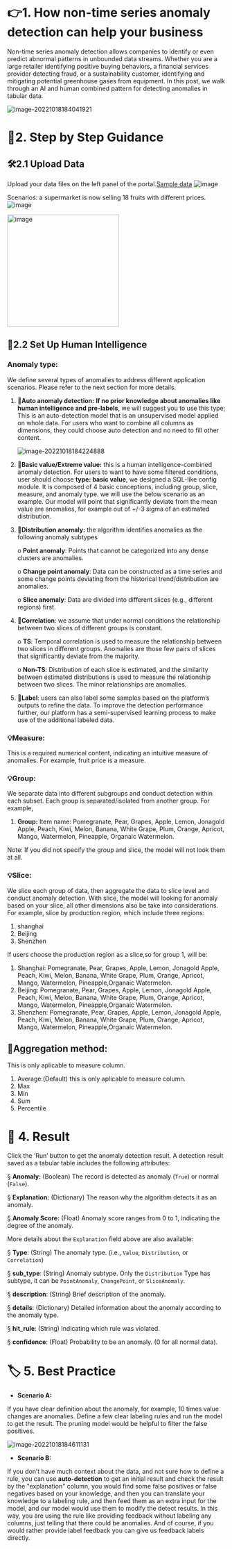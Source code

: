# 👉️1. How non-time series anomaly detection can help your business
Non-time series anomaly detection allows companies to identify or even predict abnormal patterns in unbounded data streams. Whether you are a large retailer identifying positive buying behaviors, a financial services provider detecting fraud, or a sustainability customer, identifying and mitigating potential greenhouse gases from equipment. In this post, we walk through an AI and human combined pattern for detecting anomalies in tabular data. 

![image-20221018184041921](assets/image-20221018184041921.png)

# 📰️2. Step by Step Guidance
## 🛠️2.1 Upload Data

Upload your data files on the left panel of the portal.[Sample data](https://microsoftapc-my.sharepoint.com/:x:/g/personal/jinruishao_microsoft_com/EZMtoVACpTpEo03dh2FWiccBSexo8X5RzqBe7PMDNNNT-Q?e=AyoShL)
![image](https://user-images.githubusercontent.com/36343326/186343055-22613b5a-753e-44d1-a120-ba57b2e172d0.png)

Scenarios: a supermarket is now selling 18 fruits with different prices.
![image](https://user-images.githubusercontent.com/36343326/187212574-3ee82b17-258c-4de6-8a43-09e0b9802a97.png)

<img width="258" alt="image" src="https://user-images.githubusercontent.com/36343326/187346894-e72c5a71-16c2-4432-b6dd-985218464621.png">


## 📌️2.2 Set Up Human Intelligence 

### Anomaly type: 

We define several types of anomalies to address different application scenarios. Please refer to the next section for more details. 

1. 🔎️**Auto anomaly detection:** **If no prior knowledge about anomalies like human intelligence and pre-labels**, we will suggest you to use this type; This is an auto-detection model that is an unsupervised model applied on whole data.  For users who want to combine all columns as dimensions, they could choose auto detection and no need to fill other content.

   ![image-20221018184224888](assets/image-20221018184224888.png)

2. **🔎️Basic value/Extreme value:** this is a human intelligence-combined anomaly detection. For users to want to have some filtered conditions, user should choose **type: basic value**, we designed a SQL-like config module. It is composed of 4 basic conceptions, including group, slice, measure, and anomaly type. we will use the below scenario as an example. Our model will point that significantly deviate from the mean value are anomalies, for example out of +/-3 sigma of an estimated distribution. 

3. **🔎️Distribution anomaly:** the algorithm identifies anomalies as the following anomaly subtypes

   o  **Point anomaly**: Points that cannot be categorized into any dense clusters are anomalies. 

   o  **Change point anomaly**: Data can be constructed as a time series and some change points deviating from the historical trend/distribution are anomalies. 

   o  **Slice anomaly**: Data are divided into different slices (e.g., different regions) first. 

4. **🔎️Correlation**: we assume that under normal conditions the relationship between two slices of different groups is constant. 

   o  **TS**: Temporal correlation is used to measure the relationship between two slices in different groups. Anomalies are those few pairs of slices that significantly deviate from the majority. 

   o  **Non-TS**: Distribution of each slice is estimated, and the similarity between estimated distributions is used to measure the relationship between two slices. The minor relationships are anomalies. 

5. **🔎️Label**: users can also label some samples based on the platform’s outputs to refine the data. To improve the detection performance further, our platform has a semi-supervised learning process to make use of the additional labeled data.

### 💡️Measure: 

This is a required numerical content, indicating an intuitive measure of anomalies. For example, fruit price is a measure.

### 💡️Group: 
We separate data into different subgroups and conduct detection within each subset. Each group is separated/isolated from another group. For example, 

1. **Group:** Item name: Pomegranate, Pear, Grapes, Apple, Lemon, Jonagold Apple, Peach, Kiwi, Melon, Banana, White Grape, Plum, Orange, Apricot, Mango, Watermelon, Pineapple, Organaic Watermelon.  

Note: If you did not specify the group and slice, the model will not look them at all.

### 💡️Slice: 
We slice each group of data, then aggregate the data to slice level and conduct anomaly detection. With slice, the model will looking for anomaly based on your slice, all other dimensions also be take into considerations. For example, slice by production region, which include three regions: 

1. shanghai
2. Beijing
3. Shenzhen


If users choose the production region as a slice,so for group 1, will be:

1. Shanghai: Pomegranate, Pear, Grapes, Apple, Lemon, Jonagold Apple, Peach, Kiwi, Melon, Banana, White Grape, Plum, Orange, Apricot, Mango, Watermelon, Pineapple,Organaic Watermelon.
2. Beijing: Pomegranate, Pear, Grapes, Apple, Lemon, Jonagold Apple, Peach, Kiwi, Melon, Banana, White Grape, Plum, Orange, Apricot, Mango, Watermelon, Pineapple,Organaic Watermelon.
3. Shenzhen: Pomegranate, Pear, Grapes, Apple, Lemon, Jonagold Apple, Peach, Kiwi, Melon, Banana, White Grape, Plum, Orange, Apricot, Mango, Watermelon, Pineapple,Organaic Watermelon.

## 🎉️Aggregation method: 
This is only aplicable to measure column. 
1. Average:(Default) this is only aplicable to measure column. 
2. Max
3. Min
4. Sum
5. Percentile

# 🎯️ 4. Result
Click the ‘Run’ button to get the anomaly detection result. A detection result saved as a tabular table includes the following attributes:

§ **Anomaly:** (Boolean) The record is detected as anomaly (`True`) or normal (`False`).

§ **Explanation:** (Dictionary) The reason why the algorithm detects it as an anomaly.

§ **Anomaly Score:** (Float) Anomaly score ranges from 0 to 1, indicating the degree of the anomaly. 

More details about the `Explanation` field above are also available:

§ **Type**: (String) The anomaly type. (i.e., `Value`, `Distribution`, or `Correlation`)

§ **sub_type**: (String) Anomaly subtype. Only the `Distribution` Type has subtype, it can be `PointAnomaly`, `ChangePoint`, or `SliceAnomaly`.

§ **description**: (String) Brief description of the anomaly.

§ **details**: (Dictionary) Detailed information about the anomaly according to the anomaly type.

§ **hit_rule**: (String) Indicating which rule was violated.

§ **confidence**: (Float) Probability to be an anomaly. (0 for all normal data).

# 🏷️ 5. Best Practice

- **Scenario A:** 

If you have clear definition about the anomaly, for example, 10 times value  changes are anomalies. Define a few clear labeling rules and run the model to get the result. The pruning model would be helpful to filter the false positives.

![image-20221018184611131](assets/image-20221018184611131.png)

- **Scenario B:**

If you don’t have much context about the data, and not sure how to define a rule, you can use **auto-detection** to get an initial result and check the result by the "explanation" column, you would find some false positives or false negatives based on your knowledge, and then you can translate your knowledge to a labeling rule, and then feed them as an extra input for the model, and our model would use them to modify the detect results. In this way, you are using the rule like providing feedback without labeling any columns, just telling that there could be anomalies. And of course, if you would rather provide label feedback you can give us feedback labels directly.

 
